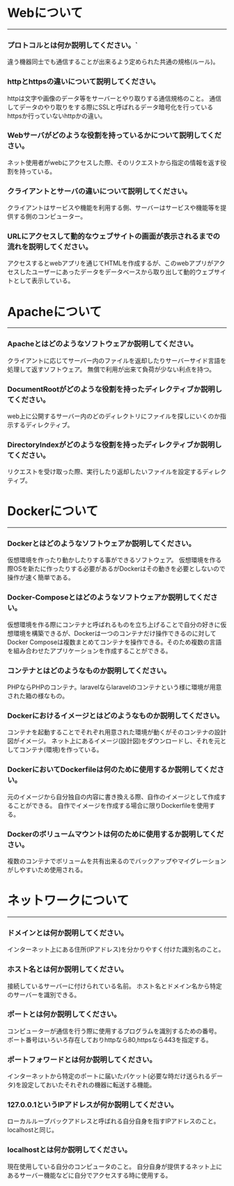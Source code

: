 # Webについて
---
### プロトコルとは何か説明してください。`
違う機器同士でも通信することが出来るよう定められた共通の規格(ルール)。


### httpとhttpsの違いについて説明してください。
httpは文字や画像のデータ等をサーバーとやり取りする通信規格のこと。
通信してデータのやり取りをする際にSSLと呼ばれるデータ暗号化を行っているhttpsか行っていないhttpかの違い。


### Webサーバがどのような役割を持っているかについて説明してください。
ネット使用者がwebにアクセスした際、そのリクエストから指定の情報を返す役割を持っている。

### クライアントとサーバの違いについて説明してください。
クライアントはサービスや機能を利用する側、サーバーはサービスや機能等を提供する側のコンピューター。


### URLにアクセスして動的なウェブサイトの画面が表示されるまでの流れを説明してください。
アクセスするとwebアプリを通じてHTMLを作成するが、このwebアプリがアクセスしたユーザーにあったデータをデータベースから取り出して動的ウェブサイトとして表示している。



# Apacheについて
---
### Apacheとはどのようなソフトウェアか説明してください。
クライアントに応じてサーバー内のファイルを返却したりサーバーサイド言語を処理して返すソフトウェア。
無償で利用が出来て負荷が少ない利点を持つ。

### DocumentRootがどのような役割を持ったディレクティブか説明してください。
web上に公開するサーバー内のどのディレクトリにファイルを探しにいくのか指示するディレクティブ。


### DirectoryIndexがどのような役割を持ったディレクティブか説明してください。
リクエストを受け取った際、実行したり返却したいファイルを設定するディレクティブ。




# Dockerについて
---
### Dockerとはどのようなソフトウェアか説明してください。
仮想環境を作ったり動かしたりする事ができるソフトウェア。
仮想環境を作る際OSを新たに作ったりする必要があるがDockerはその動きを必要としないので操作が速く簡単である。


### Docker-Composeとはどのようなソフトウェアか説明してください。
仮想環境を作る際にコンテナと呼ばれるものを立ち上げることで自分の好きに仮想環境を構築できるが、Dockerは一つのコンテナだけ操作できるのに対してDocker Composeは複数まとめてコンテナを操作できる。そのため複数の言語を組み合わせたアプリケーションを作成することができる。


### コンテナとはどのようなものか説明してください。
PHPならPHPのコンテナ。laravelならlaravelのコンテナという様に環境が用意された箱の様なもの。


### Dockerにおけるイメージとはどのようなものか説明してください。
コンテナを起動することでそれぞれ用意された環境が動くがそのコンテナの設計図がイメージ。
ネット上にあるイメージ(設計図)をダウンロードし、それを元としてコンテナ(環境)を作っている。


### DockerにおいてDockerfileは何のために使用するか説明してください。
元のイメージから自分独自の内容に書き換える際、自作のイメージとして作成することができる。
自作でイメージを作成する場合に限りDockerfileを使用する。


### Dockerのボリュームマウントは何のために使用するか説明してください。
複数のコンテナでボリュームを共有出来るのでバックアップやマイグレーションがしやすいため使用される。



# ネットワークについて
---
### ドメインとは何か説明してください。
インターネット上にある住所(IPアドレス)を分かりやすく付けた識別名のこと。


### ホスト名とは何か説明してください。
接続しているサーバーに付けられている名前。
ホスト名とドメイン名から特定のサーバーを識別できる。

### ポートとは何か説明してください。
コンピューターが通信を行う際に使用するプログラムを識別するための番号。
ポート番号はいろいろ存在しておりhttpなら80,httpsなら443を指定する。

### ポートフォワードとは何か説明してください。
インターネットから特定のポートに届いたパケット(必要な時だけ送られるデータ)を設定しておいたそれぞれの機器に転送する機能。


### 127.0.0.1というIPアドレスが何か説明してください。
ローカルループバックアドレスと呼ばれる自分自身を指すIPアドレスのこと。
localhostと同じ。

### localhostとは何か説明してください。
現在使用している自分のコンピュータのこと。
自分自身が提供するネット上にあるサーバー機能などに自分でアクセスする時に使用する。



